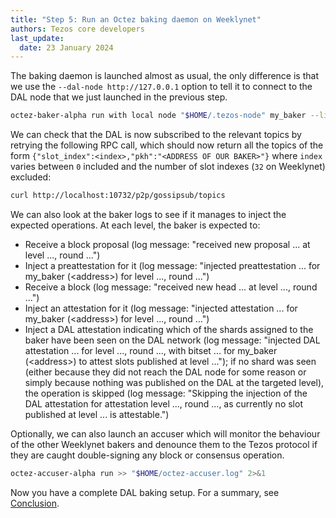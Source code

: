 ```yaml
---
title: "Step 5: Run an Octez baking daemon on Weeklynet"
authors: Tezos core developers
last_update:
  date: 23 January 2024
---
```


The baking daemon is launched almost as usual, the only difference is that we use the `--dal-node http://127.0.0.1` option to tell it to connect to the DAL node that we just launched in the previous step.

```bash
octez-baker-alpha run with local node "$HOME/.tezos-node" my_baker --liquidity-baking-toggle-vote on --adaptive-issuance-vote on --dal-node http://127.0.0.1 >> "$HOME/octez-baker.log" 2>&1
```

We can check that the DAL is now subscribed to the relevant topics by retrying the following RPC call, which should now return all the topics of the form `{"slot_index":<index>,"pkh":"<ADDRESS OF OUR BAKER>"}` where `index` varies between `0` included and the number of slot indexes (`32` on Weeklynet) excluded:

```bash
curl http://localhost:10732/p2p/gossipsub/topics
```

We can also look at the baker logs to see if it manages to inject the expected operations. At each level, the baker is expected to:
- Receive a block proposal (log message: "received new proposal ... at level ..., round ...")
- Inject a preattestation for it (log message: "injected preattestation ... for my_baker (&lt;address&gt;) for level ..., round ...")
- Receive a block (log message: "received new head ... at level ..., round ...")
- Inject an attestation for it (log message: "injected attestation ... for my_baker (&lt;address&gt;) for level ..., round ...")
- Inject a DAL attestation indicating which of the shards assigned to the baker have been seen on the DAL network (log message: "injected DAL attestation ... for level ..., round ..., with bitset ... for my_baker (&lt;address&gt;) to attest slots published at level ..."); if no shard was seen (either because they did not reach the DAL node for some reason or simply because nothing was published on the DAL at the targeted level), the operation is skipped (log message: "Skipping the injection of the DAL attestation for attestation level ..., round ..., as currently no slot published at level ... is attestable.")

Optionally, we can also launch an accuser which will monitor the behaviour of the other Weeklynet bakers and denounce them to the Tezos protocol if they are caught double-signing any block or consensus operation.

```bash
octez-accuser-alpha run >> "$HOME/octez-accuser.log" 2>&1
```

Now you have a complete DAL baking setup.
For a summary, see [Conclusion](./conclusion).
